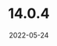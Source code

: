 ---
title: "14.0.4"
date: 2022-05-24
draft: true
github: true
layout: release
discourse: https://discourse.llvm.org/t/llvm-14-0-4-release/62751
---